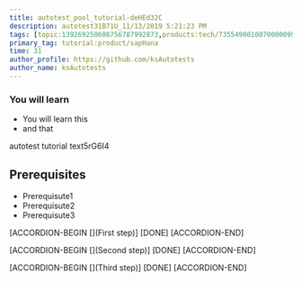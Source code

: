 ```yaml
---
title: autotest_pool_tutorial-deHEd32C
description: autotest31B71U_11/13/2019 5:21:23 PM
tags: [topic:139269250608756787992873,products:tech/73554900100700000996,tutorial:experience/advanced]
primary_tag: tutorial:product/sapHana
time: 31
author_profile: https://github.com/ksAutotests
author_name: ksAutotests
---
```

### You will learn
- You will learn this
- and that

autotest tutorial text5rG6I4

## Prerequisites
- Prerequisute1
- Prerequisute2
- Prerequisute3

[ACCORDION-BEGIN [](First step)]
[DONE]
[ACCORDION-END]

[ACCORDION-BEGIN [](Second step)]
[DONE]
[ACCORDION-END]

[ACCORDION-BEGIN [](Third step)]
[DONE]
[ACCORDION-END]

